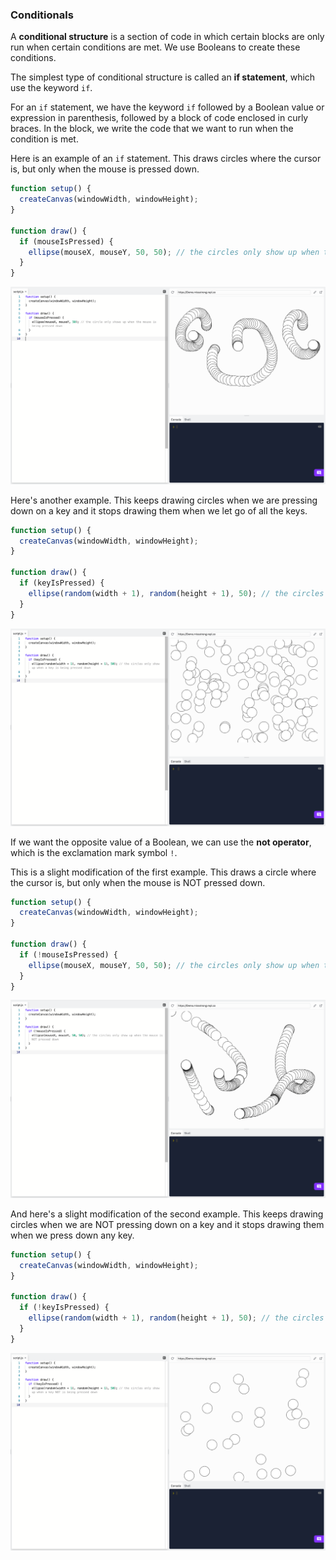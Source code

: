 ### Conditionals

A **conditional structure** is a section of code in which certain blocks are only run when certain conditions are met. We use Booleans to create these conditions.

The simplest type of conditional structure is called an **if statement**, which use the keyword `if`.

For an `if` statement, we have the keyword `if` followed by a Boolean value or expression in parenthesis, followed by a block of code enclosed in curly braces. In the block, we write the code that we want to run when the condition is met. 

Here is an example of an `if` statement. This draws circles where the cursor is, but only when the mouse is pressed down.

```js
function setup() {
  createCanvas(windowWidth, windowHeight);
}

function draw() {
  if (mouseIsPressed) { 
    ellipse(mouseX, mouseY, 50, 50); // the circles only show up when the mouse is pressed down
  }
}
```

![](../../Images/Conditional1.png)


Here's another example. This keeps drawing circles when we are pressing down on a key and it stops drawing them when we let go of all the keys.

```js
function setup() {
  createCanvas(windowWidth, windowHeight);
}

function draw() {
  if (keyIsPressed) { 
    ellipse(random(width + 1), random(height + 1), 50); // the circles only show up while a key is being pressed down
  }
}
```

![](../../Images/Conditional2.png)


If we want the opposite value of a Boolean, we can use the **not operator**, which is the exclamation mark symbol `!`.

This is a slight modification of the first example. This draws a circle where the cursor is, but only when the mouse is NOT pressed down.

```js
function setup() {
  createCanvas(windowWidth, windowHeight);
}

function draw() {
  if (!mouseIsPressed) { 
    ellipse(mouseX, mouseY, 50, 50); // the circles only show up when the mouse is NOT pressed down
  }
}
```

![](../../Images/Conditional3.png)

And here's a slight modification of the second example. This keeps drawing circles when we are NOT pressing down on a key and it stops drawing them when we press down any key.

```js
function setup() {
  createCanvas(windowWidth, windowHeight);
}

function draw() {
  if (!keyIsPressed) { 
    ellipse(random(width + 1), random(height + 1), 50); // the circles only show up while a key is NOT being pressed down
  }
}
```

![](../../Images/Conditional_4.png)

